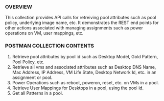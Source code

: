 ### OVERVIEW
This collection provides API calls for retreiving pool attributes such as pool policy, underlying image name, etc. It demonstrates the REST end points for other actions associated with managing assignments such as power operations on VM, user mappings, etc.


### POSTMAN COLLECTION CONTENTS

1. Retrieve pool attributes by pool id such as Desktop Model, Gold Pattern, Pool Policy, etc.
2. Retrieve all vms and associated attributes such as Desktop DNS Name, Mac Address, IP Address, VM Life State, Desktop Network Id, etc. in an assignment or pool.
3. Power Operations such as reboot, poweron, reset, etc. on VMs in a pool.
4. Retrieve User Mappings for Desktops in a pool, using the pool id.
5. Get all Patterns in a pool.